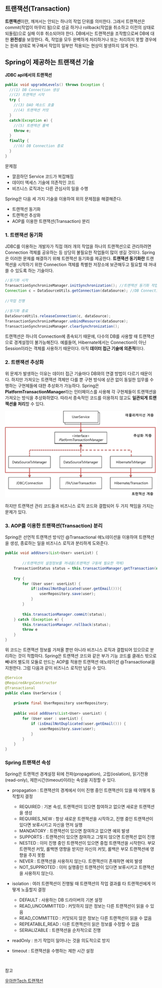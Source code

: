 ## 트랜잭션(Transaction)

**트랜잭션**이란, 깨져서는 안되는 하나의 작업 단위를 의미한다. 그래서 트랜잭션은 commit(작업이 마무리 됨)으로 성공 하거나 rollback(작업을 취소하고 이전의 상태로 되돌림)으로 실패 이후 취소되어야 한다. DB에서는 트랜잭션을 조작함으로써 DB에 대한 **완전성**을 보장한다. 즉, 작업을 모두 완벽하게 처리하거나 또는 처리하지 못할 경우에는 원래 상태로 복구해서 작업의 일부만 적용되는 현상이 발생하지 않게 한다.

##  Spring이 제공하는 트랜잭션 기술

**JDBC api에서의 트랜잭션**

```java
public void upgradeLevels() throws Exception {
  //(1) DB Connection 생성
  //(2) 트랜잭션 시작
  try {
    //(3) DAO 메소드 호출
    //(4) 트랜잭션 커밋
  }
  catch(Exception e) {
    //(5) 트랜잭션 롤백
    throw e;
  }
  finally {
    //(6) DB Connection 종료
  }
}
```

문제점

- 깔끔하던 Service 코드가 복잡해짐
- 데이터 엑세스 기술에 의존적인 코드
- 비즈니스 로직과는 다른 관심사의 일을 수행

Spring은 다음 세 가지 기술을 이용하여 위의 문제점을 해결해준다.

- 트랜잭션 동기화
- 트랜잭션 추상화
- AOP를 이용한 트랜잭션(Transaction) 분리

### 1. 트랜잭션 동기화

JDBC를 이용하는 개발자가 직접 여러 개의 작업을 하나의 트랜잭션으로 관리하려면 Connection 객체를 공유하는 등 상당히 불필요한 작업들이 많이 생길 것이다. Spring은 이러한 문제를 해결하기 위해 트랜잭션 동기화를 제공한다. **트랜잭션 동기화란** 트랜잭션을 시작하기 위한 Connection 객체를 특별한 저장소에 보관해두고 필요할 때 꺼내쓸 수 있도록 하는 기술이다.

```java
//동기화 시작
TransactionSynchronizeManager.initSynchronization(); //트랜잭션 동기화 작업을 초기화
Connection c = DataSourceUtils.getConnection(dataSource); //DB Connection 생성 및 트랜잭션 시작

//작업 진행

//동기화 종료
DataSourceUtils.releaseConnection(c, dataSource);
TransactionSynchronizeManager.unbindResource(dataSource); 
TransactionSynchronizeManager.clearSynchronization(); 
```

트랜잭션은 하나의 Connection에 종속되기 때문에, 다수의 DB를 사용할 때 트랜잭션으로 경계설정이 불가능해진다. 예를들어, Hibernate에서는 Connection이 아닌 Session이라는 객체를 사용하기 때문이다. 아직 **데이터 접근 기술에 의존적**이다.

### 2. 트랜잭션 추상화

위 문제가 발생하는 이유는 데이터 접근 기술마다 DB와의 연결 방법이 다르기 때문이다. 하지만 가져오는 트랜잭션 객체만 다를 뿐 구현 방식에 상관 없이 동일한 임무를 수행하는 구현체들에 대한 추상화가 가능하다. Spring은 **PlatformTransactionManager**라는 인터페이스를 사용해 각 구현체들이 트랜잭션을 가져오는 방식을 추상화하였다. 따라서 종속적인 코드를 이용하지 않고도 **일관되게 트랜잭션을 처리**할 수 있다.

![img](https://github.com/dilmah0203/TIL/blob/main/Image/Platformtransactionmanager.png)

하지만 트랜잭션 관리 코드들과 비즈니스 로직 코드와 결합되어 두 가지 책임을 가지는 문제가 있다.

### 3. AOP를 이용한 트랜잭션(Transaction) 분리

Spring은 선언적 트랜잭션 방식인 @Transactional 애노테이션을 이용하여 트랜잭션을 생성, 종료하는 일을 비즈니스 로직과 분리하게 도와준다.


```java
public void addUsers(List<User> userList) {

        //트랜잭션의 설정정보를 꺼내옴(트랜잭션 구동에 필요한 객체)
	TransactionStatus status = this.transactionManager.getTransaction(new DefaultTransactionDefinition());
	
	try {
		for (User user: userList) {
			if(isEmailNotDuplicated(user.getEmail())){
				userRepository.save(user);
			}
		}

		this.transactionManager.commit(status);
	} catch (Exception e) {
		this.transactionManager.rollback(status);
		throw e
	}
}
```

위 코드는 트랜잭션 정보를 가져올 뿐만 아니라 비즈니스 로직과 결합되어 있으므로 분리하는 것이 적합하다. Spring은 트랜잭션 코드와 같은 부가 기능 코드를 클래스 밖으로 빼내어 별도의 모듈로 만드는 AOP를 적용한 트랜잭션 애노테이션 @Transactional을 지원한다. 그럼 다음과 같이 비즈니스 로직만 남길 수 있다. 

```java
@Service
@RequiredArgsConstructor
@Transactional
public class UserService {

    private final UserRepository userRepository;

    public void addUsers(List<User> userList) {
        for (User user : userList) {
            if (isEmailNotDuplicated(user.getEmail())) {
                userRepository.save(user);
            }
        }
    }
}
```

### Spring 트랜잭션 속성

Spring은 트랜잭션 경계설정 뒤에 전파(propagation), 고립(ioslation), 읽기전용(read-only), 제한시간(timeout)이라는 속성을 지정할 수 있다.

- propagation : 트랜잭션의 경계에서 이미 진행 중인 트랜잭션이 있을 때 어떻게 동작할지 결정
  - REQUIRED : 기본 속성, 트랜잭션이 있으면 참여하고 없으면 새로운 트랜잭션을 생성
  - REQUIRES_NEW : 항상 새로운 트랜잭션을 시작하고, 진행 중인 트랜잭션이 있다면 보류시키고 자신을 먼저 실행
  - MANDATORY : 트랜잭션이 있으면 참여하고 없으면 예외 발생
  - SUPPORTS : 트랜잭션이 있으면 참여하고 그렇지 않으면 트랜잭션 없이 진행
  - NESTED : 이미 진행 중인 트랜잭션이 있으면 중첩 트랜잭션을 시작한다. 부모 트랜잭션 커밋, 롤백엔 영향을 받지만 자신의 커밋, 롤백은 부모 트랜잭션에 영향을 주지 못함
  - NEVER : 트랜잭션을 사용하지 않는다. 트랜잭션이 존재하면 예외 발생
  - NOT_SUPPROTED : 이미 실행중인 트랜잭션이 있다면 보류시키고 트랜잭션을 사용하지 않는다. 
  
- isolation : 여러 트랜잭션이 진행될 때 트랜잭션의 작업 결과를 타 트랜잭션에게 어떻게 노출할지 결정
  - DEFAULT : 사용하는 DB 드라이버의 기본 설정
  - READ_UNCOMMITTED : 커밋하지 않은 정보는 다른 트랜잭션이 읽을 수 있음
  - READ_COMMITTED : 커밋되지 않은 정보는 다른 트랜잭션이 읽을 수 없음
  - REPEATABLE_READ : 다른 트랜잭션이 읽은 정보를 수정할 수 없음
  - SERIALIZABLE : 트랜잭션을 순차적으로 진행

- readOnly : 쓰기 작업이 일어나는 것을 의도적으로 방지

- timeout : 트랜잭션을 수행하는 제한 시간 설정

<br>

참고

[우아한Tech 트랜잭션](https://www.youtube.com/watch?v=aX9c7z9l_u8)
